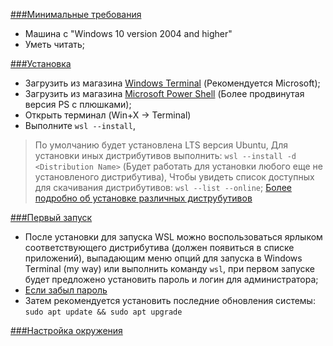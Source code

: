 [###Минимальные требования](https://learn.microsoft.com/en-us/windows/wsl/install#prerequisites;)
- Машина с "Windows 10 version 2004 and higher"
- Уметь читать;

[###Установка](https://learn.microsoft.com/en-us/windows/wsl/install#install-wsl-command)
- Загрузить из магазина [Windows Terminal](https://apps.microsoft.com/store/detail/windows-terminal/9N0DX20HK701) (Рекомендуется Microsoft);
- Загрузить из магазина [Microsoft Power Shell](https://apps.microsoft.com/store/detail/powershell/9MZ1SNWT0N5D) (Более продвинутая версия PS с плюшками);
- Открыть терминал (Win+X -> Terminal)
- Выполните ``wsl --install``,
> По умолчанию будет установлена LTS версия Ubuntu,
> Для установки иных дистрибутивов выполнить: ``wsl --install -d <Distribution Name>`` (Будет работать для установки любого еще не установленого дистрибутива),
> Чтобы увидеть список доступных для скачивания дистрибутивов: ``wsl --list --online``;
> [Более подробно об установке различных диструбутивов](https://learn.microsoft.com/en-us/windows/wsl/install#change-the-default-linux-distribution-installed)
    
[###Первый запуск](https://learn.microsoft.com/en-us/windows/wsl/setup/environment#set-up-your-linux-username-and-password)   
- После установки для запуска WSL можно воспользоваться ярлыком соответствующего дистрибутива (должен появиться в списке приложений), выпадающим меню опций для запуска в Windows Terminal (my way) или выполнить команду ``wsl``, при первом запуске будет предложено установить пароль и логин для администратора;
- [Если забыл пароль](https://learn.microsoft.com/en-us/windows/wsl/setup/environment#set-up-your-linux-username-and-password)
- Затем рекомендуется установить последние обновления системы: ``sudo apt update && sudo apt upgrade``

[###Настройка окружения]()